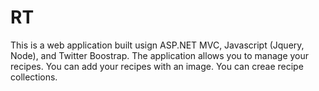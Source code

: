 # RT
This is a web application built usign ASP.NET MVC, Javascript (Jquery, Node), and Twitter Boostrap. The application allows you to manage your recipes. 
You can add your recipes with an image. You can creae recipe collections. 
